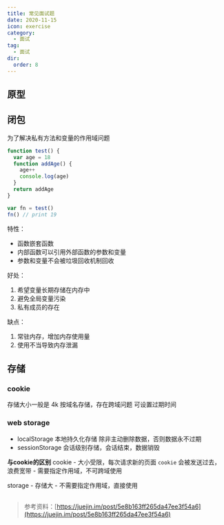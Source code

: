 ```yaml
---
title: 常见面试题
date: 2020-11-15
icon: exercise
category:
  - 面试
tag:
  - 面试
dir:
  order: 8
---
```


## 原型

## 闭包
为了解决私有方法和变量的作用域问题

```js
function test() {
  var age = 18
  function addAge() {
    age++
    console.log(age)
  }
  return addAge
}

var fn = test()
fn() // print 19
```

特性：
- 函数嵌套函数
- 内部函数可以引用外部函数的参数和变量
- 参数和变量不会被垃圾回收机制回收

好处：
1. 希望变量长期存储在内存中
2. 避免全局变量污染
3. 私有成员的存在

缺点：
1. 常驻内存，增加内存使用量
2. 使用不当导致内存泄漏



## 存储

### cookie
存储大小一般是 4k
按域名存储，存在跨域问题
可设置过期时间

### web storage
- localStorage 本地持久化存储 除非主动删除数据，否则数据永不过期
- sessionStorage 会话级别存储，会话结束，数据销毁

**与cookie的区别**
cookie
    - 大小受限，每次请求新的页面 `cookie` 会被发送过去，浪费宽带
    - 需要指定作用域，不可跨域使用

storage
    - 存储大
    - 不需要指定作用域，直接使用





##

>参考资料：[https://juejin.im/post/5e8b163ff265da47ee3f54a6](https://juejin.im/post/5e8b163ff265da47ee3f54a6)
